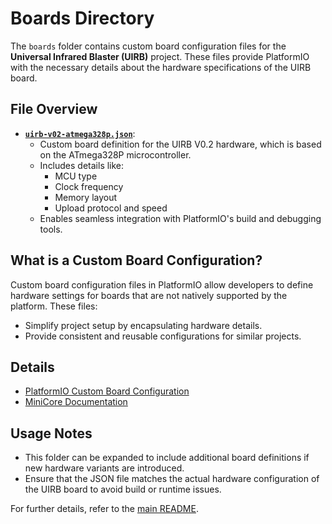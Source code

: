 # Boards Directory

The `boards` folder contains custom board configuration files for the **Universal Infrared Blaster (UIRB)** project. These files provide PlatformIO with the necessary details about the hardware specifications of the UIRB board.

## File Overview

- **[`uirb-v02-atmega328p.json`](./uirb-v02-atmega328p.json)**:
  - Custom board definition for the UIRB V0.2 hardware, which is based on the ATmega328P microcontroller.
  - Includes details like:
    - MCU type
    - Clock frequency
    - Memory layout
    - Upload protocol and speed
  - Enables seamless integration with PlatformIO's build and debugging tools.

## What is a Custom Board Configuration?

Custom board configuration files in PlatformIO allow developers to define hardware settings for boards that are not natively supported by the platform. These files:
- Simplify project setup by encapsulating hardware details.
- Provide consistent and reusable configurations for similar projects.

## Details

- [PlatformIO Custom Board Configuration](https://docs.platformio.org/en/latest/platforms/creating_board.html)
- [MiniCore Documentation](https://github.com/MCUdude/MiniCore/blob/master/PlatformIO.md)

## Usage Notes

- This folder can be expanded to include additional board definitions if new hardware variants are introduced.
- Ensure that the JSON file matches the actual hardware configuration of the UIRB board to avoid build or runtime issues.

For further details, refer to the [main README](../README.md).
